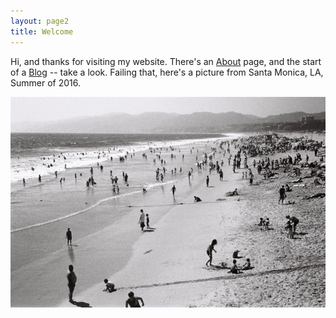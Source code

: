 ```yaml
---
layout: page2
title: Welcome
---
```


Hi, and thanks for visiting my website. There's an [About](about.md) page, and the start of a [Blog](blog.md) -- take a look. Failing that, here's a picture from Santa Monica, LA, Summer of 2016.

![Santa Monica](images/CNV00023.jpg) 